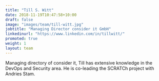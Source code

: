 ```yaml
---
title: "Till S. Witt"
date: 2018-11-19T10:47:58+10:00
draft: false
image: "images/team/till-witt.jpg"
jobtitle: "Managing Director consider it GmbH"
linkedinurl: "https://www.linkedin.com/in/tillwitt/"
promoted: true
weight: 1
layout: team
---
```

Managing directory of consider it, Till has extensive knowledge in the DevOps and Security area. He is co-leading the SCRATCh project with Andries Stam.

